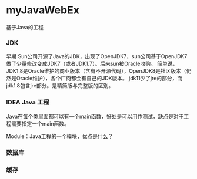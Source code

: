 # myJavaWebEx
基于Java的工程

### JDK
早期
Sun公司开源了Java的JDK，出现了OpenJDK7，sun公司基于OpenJDK7做了少量修改变成JDK7（或者JDK1.7）。后来sun被Oracle收购。
简单说，JDK1.8是Oracle维护的商业版本（含有不开源代码），OpenJDK8是社区版本（仍然是Oracle维护），各个厂商都会有自己的JDK版本。
jdk11少了jre的部分，而jdk1.8包含jre部分。是精简版与完整版的区别。

### IDEA Java 工程
Java在每个类里面都可以有一个main函数，好处是可以用作测试，缺点是对于工程需要指定一个main函数。

Module：Java工程的一个模块，优点是什么？

### 数据库




### 缓存




### 
